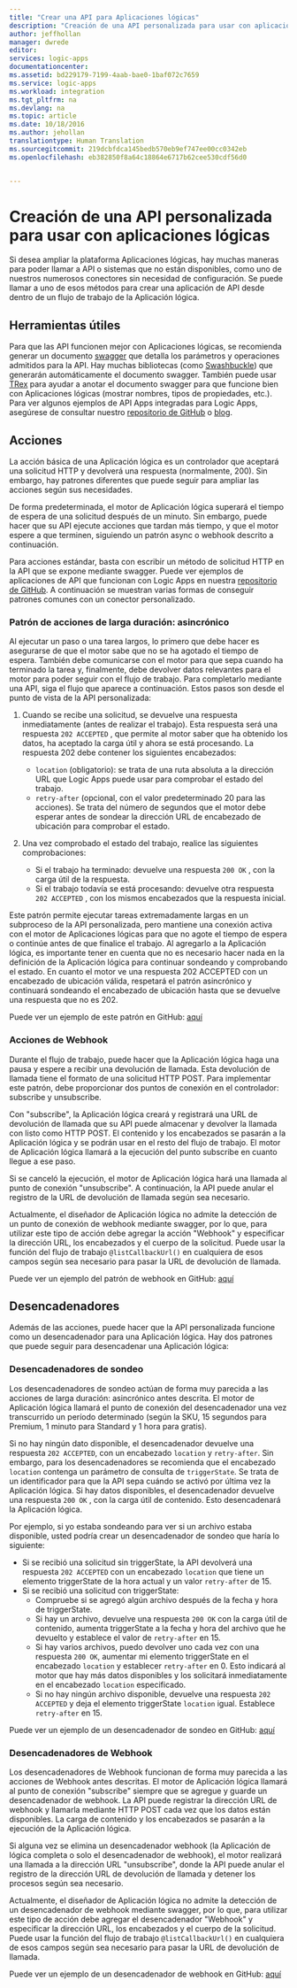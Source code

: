 ```yaml
---
title: "Crear una API para Aplicaciones lógicas"
description: "Creación de una API personalizada para usar con aplicaciones lógicas"
author: jeffhollan
manager: dwrede
editor: 
services: logic-apps
documentationcenter: 
ms.assetid: bd229179-7199-4aab-bae0-1baf072c7659
ms.service: logic-apps
ms.workload: integration
ms.tgt_pltfrm: na
ms.devlang: na
ms.topic: article
ms.date: 10/18/2016
ms.author: jehollan
translationtype: Human Translation
ms.sourcegitcommit: 219dcbfdca145bedb570eb9ef747ee00cc0342eb
ms.openlocfilehash: eb382850f8a64c18864e6717b62cee530cdf56d0


---
```

# <a name="creating-a-custom-api-to-use-with-logic-apps"></a>Creación de una API personalizada para usar con aplicaciones lógicas
Si desea ampliar la plataforma Aplicaciones lógicas, hay muchas maneras para poder llamar a API o sistemas que no están disponibles, como uno de nuestros numerosos conectores sin necesidad de configuración.  Se puede llamar a uno de esos métodos para crear una aplicación de API desde dentro de un flujo de trabajo de la Aplicación lógica.

## <a name="helpful-tools"></a>Herramientas útiles
Para que las API funcionen mejor con Aplicaciones lógicas, se recomienda generar un documento [swagger](http://swagger.io) que detalla los parámetros y operaciones admitidos para la API.  Hay muchas bibliotecas (como [Swashbuckle](https://github.com/domaindrivendev/Swashbuckle)) que generarán automáticamente el documento swagger.  También puede usar [TRex](https://github.com/nihaue/TRex) para ayudar a anotar el documento swagger para que funcione bien con Aplicaciones lógicas (mostrar nombres, tipos de propiedades, etc.).  Para ver algunos ejemplos de API Apps integradas para Logic Apps, asegúrese de consultar nuestro [repositorio de GitHub](http://github.com/logicappsio) o [blog](http://aka.ms/logicappsblog).

## <a name="actions"></a>Acciones
La acción básica de una Aplicación lógica es un controlador que aceptará una solicitud HTTP y devolverá una respuesta (normalmente, 200).  Sin embargo, hay patrones diferentes que puede seguir para ampliar las acciones según sus necesidades.

De forma predeterminada, el motor de Aplicación lógica superará el tiempo de espera de una solicitud después de un minuto.  Sin embargo, puede hacer que su API ejecute acciones que tardan más tiempo, y que el motor espere a que terminen, siguiendo un patrón async o webhook descrito a continuación.

Para acciones estándar, basta con escribir un método de solicitud HTTP en la API que se expone mediante swagger.  Puede ver ejemplos de aplicaciones de API que funcionan con Logic Apps en nuestra [repositorio de GitHub](https://github.com/logicappsio).  A continuación se muestran varias formas de conseguir patrones comunes con un conector personalizado.

### <a name="long-running-actions---async-pattern"></a>Patrón de acciones de larga duración: asincrónico
Al ejecutar un paso o una tarea largos, lo primero que debe hacer es asegurarse de que el motor sabe que no se ha agotado el tiempo de espera. También debe comunicarse con el motor para que sepa cuando ha terminado la tarea y, finalmente, debe devolver datos relevantes para el motor para poder seguir con el flujo de trabajo. Para completarlo mediante una API, siga el flujo que aparece a continuación. Estos pasos son desde el punto de vista de la API personalizada:

1. Cuando se recibe una solicitud, se devuelve una respuesta inmediatamente (antes de realizar el trabajo). Esta respuesta será una respuesta `202 ACCEPTED` , que permite al motor saber que ha obtenido los datos, ha aceptado la carga útil y ahora se está procesando. La respuesta 202 debe contener los siguientes encabezados: 
   
   * `location` (obligatorio): se trata de una ruta absoluta a la dirección URL que Logic Apps puede usar para comprobar el estado del trabajo.
   * `retry-after` (opcional, con el valor predeterminado 20 para las acciones). Se trata del número de segundos que el motor debe esperar antes de sondear la dirección URL de encabezado de ubicación para comprobar el estado.
2. Una vez comprobado el estado del trabajo, realice las siguientes comprobaciones: 
   
   * Si el trabajo ha terminado: devuelve una respuesta `200 OK` , con la carga útil de la respuesta.
   * Si el trabajo todavía se está procesando: devuelve otra respuesta `202 ACCEPTED` , con los mismos encabezados que la respuesta inicial.

Este patrón permite ejecutar tareas extremadamente largas en un subproceso de la API personalizada, pero mantiene una conexión activa con el motor de Aplicaciones lógicas para que no agote el tiempo de espera o continúe antes de que finalice el trabajo. Al agregarlo a la Aplicación lógica, es importante tener en cuenta que no es necesario hacer nada en la definición de la Aplicación lógica para continuar sondeando y comprobando el estado. En cuanto el motor ve una respuesta 202 ACCEPTED con un encabezado de ubicación válida, respetará el patrón asincrónico y continuará sondeando el encabezado de ubicación hasta que se devuelve una respuesta que no es 202.

Puede ver un ejemplo de este patrón en GitHub: [aquí](https://github.com/jeffhollan/LogicAppsAsyncResponseSample)

### <a name="webhook-actions"></a>Acciones de Webhook
Durante el flujo de trabajo, puede hacer que la Aplicación lógica haga una pausa y espere a recibir una devolución de llamada.  Esta devolución de llamada tiene el formato de una solicitud HTTP POST.  Para implementar este patrón, debe proporcionar dos puntos de conexión en el controlador: subscribe y unsubscribe.

Con "subscribe", la Aplicación lógica creará y registrará una URL de devolución de llamada que su API puede almacenar y devolver la llamada con listo como HTTP POST.  El contenido y los encabezados se pasarán a la Aplicación lógica y se podrán usar en el resto del flujo de trabajo.  El motor de Aplicación lógica llamará a la ejecución del punto subscribe en cuanto llegue a ese paso.

Si se canceló la ejecución, el motor de Aplicación lógica hará una llamada al punto de conexión "unsubscribe".  A continuación, la API puede anular el registro de la URL de devolución de llamada según sea necesario.

Actualmente, el diseñador de Aplicación lógica no admite la detección de un punto de conexión de webhook mediante swagger, por lo que, para utilizar este tipo de acción debe agregar la acción "Webhook" y especificar la dirección URL, los encabezados y el cuerpo de la solicitud.  Puede usar la función del flujo de trabajo `@listCallbackUrl()` en cualquiera de esos campos según sea necesario para pasar la URL de devolución de llamada.

Puede ver un ejemplo del patrón de webhook en GitHub: [aquí](https://github.com/jeffhollan/LogicAppTriggersExample/blob/master/LogicAppTriggers/Controllers/WebhookTriggerController.cs)

## <a name="triggers"></a>Desencadenadores
Además de las acciones, puede hacer que la API personalizada funcione como un desencadenador para una Aplicación lógica.  Hay dos patrones que puede seguir para desencadenar una Aplicación lógica:

### <a name="polling-triggers"></a>Desencadenadores de sondeo
Los desencadenadores de sondeo actúan de forma muy parecida a las acciones de larga duración: asincrónico antes descrita.  El motor de Aplicación lógica llamará el punto de conexión del desencadenador una vez transcurrido un período determinado (según la SKU, 15 segundos para Premium, 1 minuto para Standard y 1 hora para gratis).

Si no hay ningún dato disponible, el desencadenador devuelve una respuesta `202 ACCEPTED`, con un encabezado `location` y `retry-after`.  Sin embargo, para los desencadenadores se recomienda que el encabezado `location` contenga un parámetro de consulta de `triggerState`.  Se trata de un identificador para que la API sepa cuándo se activó por última vez la Aplicación lógica.  Si hay datos disponibles, el desencadenador devuelve una respuesta `200 OK` , con la carga útil de contenido.  Esto desencadenará la Aplicación lógica.

Por ejemplo, si yo estaba sondeando para ver si un archivo estaba disponible, usted podría crear un desencadenador de sondeo que haría lo siguiente:

* Si se recibió una solicitud sin triggerState, la API devolverá una respuesta `202 ACCEPTED` con un encabezado `location` que tiene un elemento triggerState de la hora actual y un valor `retry-after` de 15.
* Si se recibió una solicitud con triggerState:
  * Compruebe si se agregó algún archivo después de la fecha y hora de triggerState. 
  * Si hay un archivo, devuelve una respuesta `200 OK` con la carga útil de contenido, aumenta triggerState a la fecha y hora del archivo que he devuelto y establece el valor de `retry-after` en 15.
  * Si hay varios archivos, puedo devolver uno cada vez con una respuesta `200 OK`, aumentar mi elemento triggerState en el encabezado `location` y establecer `retry-after` en 0.  Esto indicará al motor que hay más datos disponibles y los solicitará inmediatamente en el encabezado `location` especificado.
  * Si no hay ningún archivo disponible, devuelve una respuesta `202 ACCEPTED` y deja el elemento triggerState `location` igual.  Establece `retry-after` en 15.

Puede ver un ejemplo de un desencadenador de sondeo en GitHub: [aquí](https://github.com/jeffhollan/LogicAppTriggersExample/tree/master/LogicAppTriggers)

### <a name="webhook-triggers"></a>Desencadenadores de Webhook
Los desencadenadores de Webhook funcionan de forma muy parecida a las acciones de Webhook antes descritas.  El motor de Aplicación lógica llamará al punto de conexión "subscribe" siempre que se agregue y guarde un desencadenador de webhook.  La API puede registrar la dirección URL de webhook y llamarla mediante HTTP POST cada vez que los datos están disponibles.  La carga de contenido y los encabezados se pasarán a la ejecución de la Aplicación lógica.

Si alguna vez se elimina un desencadenador webhook (la Aplicación de lógica completa o solo el desencadenador de webhook), el motor realizará una llamada a la dirección URL "unsubscribe", donde la API puede anular el registro de la dirección URL de devolución de llamada y detener los procesos según sea necesario.

Actualmente, el diseñador de Aplicación lógica no admite la detección de un desencadenador de webhook mediante swagger, por lo que, para utilizar este tipo de acción debe agregar el desencadenador "Webhook" y especificar la dirección URL, los encabezados y el cuerpo de la solicitud.  Puede usar la función del flujo de trabajo `@listCallbackUrl()` en cualquiera de esos campos según sea necesario para pasar la URL de devolución de llamada.

Puede ver un ejemplo de un desencadenador de webhook en GitHub: [aquí](https://github.com/jeffhollan/LogicAppTriggersExample/tree/master/LogicAppTriggers)




<!--HONumber=Nov16_HO3-->


